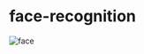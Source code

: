 # face-recognition
![face](https://user-images.githubusercontent.com/82250641/119455734-446c3280-bd10-11eb-98f4-f63ccdf4e409.png)
